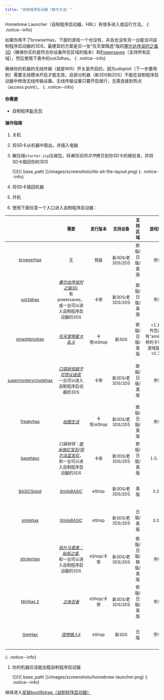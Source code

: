 ```yaml
---
title: "自制程序启动器（替代方法）"
---
```


Homebrew Launcher（自制程序启动器，HBL）有很多进入或运行方法。
{: .notice--info}

如果你用不了browserhax，下面的游戏一个也没有，并且也没有另一台能访问自制程序启动器的3DS，最便宜的方案是买一张“任天堂精选”版的[塞尔达传说时之笛3D](https://amzn.to/2fkaKdp)（确保你买的是符合你设备所在区域的版本）和[Powersaves](https://amzn.to/2fb3VY7)（支持所有区域），然后使用下表中的oot3dhax。
{: .notice--info}

确保你的机器的无线传输（就是Wifi）开关是开启的，因为udsploit（下一步要用到）需要无线模块开启才能生效，且部分机器（新3DS和2DS）不能在自制程序启动器中修改无线传输设置。无线传输设置只要开启就行，无需连接到热点（access point）。
{: .notice--info}

#### 你需要

* 自制程序[新手包](http://smealum.github.io/ninjhax2/starter.zip)

#### 操作指南

1. 关机
1. 将SD卡从机器中取出，并插入电脑
1. 解压缩`starter.zip`压缩包，将*解压后的文件*拷贝到你SD卡的根目录，并将SD卡插回你的3DS

    ![]({{ base_path }}/images/screenshots/hb-alt-file-layout.png)
    {: .notice--info}

1. 将SD卡插回机器
1. 开机
1. 使用下面任意一个入口进入自制程序启动器：

| <sub> | <sub>需要 | <sub>发行版本 | <sub>支持设备 | <sub>支持区域 | <sub>游戏版本 | <sub>系统版本 |
|:-:|:-:|:-:|:-:|:-:|:-:|:-:|
| <sub>[browserhax](https://yls8.mtheall.com/3dsbrowserhax.php) | <sub>无 | <sub>预装 | <sub>新3DS/老3DS/2DS | <sub>欧版/日版/美版 | <sub>所有 | <sub>9.0.0-2及以上，11.0.0-33及以下 |
| <sub>[oot3dhax](https://github.com/yellows8/oot3dhax) | <sub>[*塞尔达传说时之笛3D*](https://amzn.to/2fkaKdp), <br> 有powersaves，或一台可以进入自制程序启动器的3DS | <sub>卡带 | <sub>新3DS/老3DS/2DS | <sub>欧版/日版/美版 | <sub>所有 | <sub>9.0.0-X及以上，11.3.0-X及以下|
| <sub>[smashbroshax](https://gbatemp.net/threads/397194/) | <sub>[*任天堂明星大乱斗*](https://amzn.to/2ftGA72) | <sub>卡带/eShop | <sub>新3DS  | <sub>欧版/日版/美版 | <sub><1.1.3, <br> 外包装带有"amiibo"字样的卡带预装游戏版本是v1.1.4 | <sub>9.0.0-X及以上，11.2.0-X及以下 |
| <sub>[supermysterychunkhax](https://smd.salthax.org/) | <sub>[*口袋妖怪超不可思议迷宫*](https://amzn.to/2ebxZ75), <br> 一台可以进入自制程序启动器的3DS | <sub>卡带 | <sub>新3DS/老3DS/2DS | <sub>欧版/日版/美版 | <sub>所有 | <sub>9.9.0-X(美版/日版) / 10.2.0-X(欧版)以上，11.0.0-X以下 |
| <sub>[freakyhax](http://plutooo.github.io/freakyhax/) | <sub>[*绘图生活*](https://amzn.to/2f6eHO7) | <sub>卡带/eShop | <sub>新3DS/老3DS/2DS | <sub>欧版/日版/美版 | <sub>所有 | <sub>9.0.0-X及以上，11.3.0-X及以下 |
| <sub>[basehaxx](http://mrnbayoh.github.io/basehaxx/) | <sub>*口袋妖怪：[欧米伽红宝石](https://amzn.to/2eRILNQ)/[阿尔法蓝宝石](https://amzn.to/2ebGrmN)*，<br>和一台可以进入自制程序启动器的3DS | <sub>卡带 | <sub>新3DS/老3DS/2DS | <sub>欧版/日版/美版 | <sub>1.0, 1.4 | <sub>9.0.0-X及以上，11.3.0-X及以下 |
| <sub>[BASICSploit](https://mrnbayoh.github.io/basicsploit/) | <sub>[*SmileBASIC*](https://www.nintendo.com/games/detail/eYURHNjVdfyrnA3OJGfmlMYIrJUzgOcv) | <sub>eShop | <sub>新3DS/老3DS/2DS | <sub>美版 | <sub>3.2.1 | <sub>9.0.0-X及以上，11.0.0-X及以下 |
| <sub>[smilehax](https://plutooo.github.io/smilehax/) | <sub>[*SmileBASIC*](https://www.nintendo.com/games/detail/eYURHNjVdfyrnA3OJGfmlMYIrJUzgOcv) | <sub>eShop | <sub>新3DS/老3DS/2DS | <sub>日版/美版 | <sub>3.3.1 | <sub>9.0.0-X及以上，11.0.0-X及以下 |
| <sub>[stickerhax](https://github.com/yellows8/stickerhax) | <sub>[*纸片马里奥：贴纸之星*](https://amzn.to/2f6aDx8), <br>和一台可以进入自制程序启动器的3DS | <sub>eShop/卡带 | <sub>新3DS/老3DS/2DS | <sub>欧版/日版/韩版/美版 | <sub>所有 | <sub>9.0.0-X及以上，11.3.0-X及以下 |
| <sub>[Ninjhax 2](http://smealum.github.io/ninjhax2/) | <sub>[*立体忍者*](https://amzn.to/2eRI1by) | <sub>eShop/卡带 | <sub>新3DS/老3DS/2DS | <sub>欧版/日版/美版 | <sub>所有 | <sub>9.0.0-X及以上，11.3.0-X及以下 |
| <sub>[GenHax](https://github.com/svanheulen/genhax_proxy_installer) | <sub>[*怪物猎人X*](http://amzn.to/2gsk6Tk) | <sub>eShop | <sub>新3DS | <sub>日版 | <sub>所有 | <sub>9.9.0-X及以上，11.2.0-X及以下 |
{: .notice--info}

1. 你的机器应该能加载自制程序启动器

    ![]({{ base_path }}/images/screenshots/homebrew-launcher.png)
    {: .notice--info}

继续进入[安装boot9strap（自制程序启动器）](installing-boot9strap-(homebrew-launcher))
